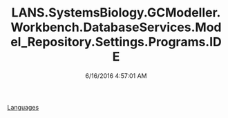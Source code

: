 ﻿---
title: LANS.SystemsBiology.GCModeller.Workbench.DatabaseServices.Model_Repository.Settings.Programs.IDE
date: 6/16/2016 4:57:01 AM
---

[Languages](T-LANS.SystemsBiology.GCModeller.Workbench.DatabaseServices.Model_Repository.Settings.Programs.IDE.Languages.html)
